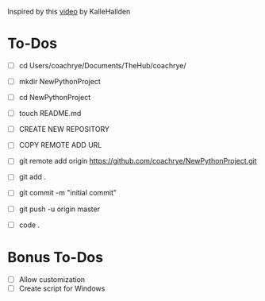Inspired by this [video](https://www.youtube.com/watch?v=7Y8Ppin12r4) by KalleHallden

# To-Dos

- [ ] cd Users/coachrye/Documents/TheHub/coachrye/
- [ ] mkdir NewPythonProject
- [ ] cd NewPythonProject
- [ ] touch README.md
- [ ] CREATE NEW REPOSITORY
- [ ] COPY REMOTE ADD URL
- [ ] git remote add origin https://github.com/coachrye/NewPythonProject.git
- [ ] git add .
- [ ] git commit -m "initial commit"
- [ ] git push -u origin master
- [ ] code .


# Bonus To-Dos

- [ ] Allow customization
- [ ] Create script for Windows
